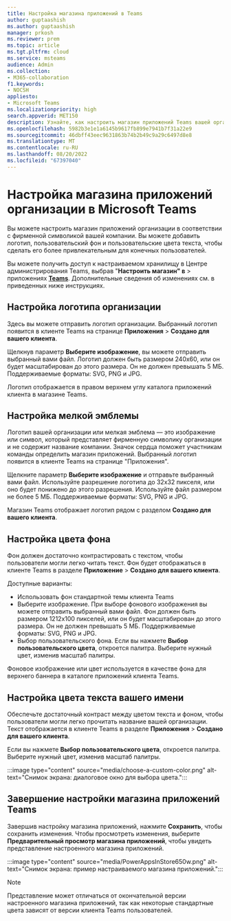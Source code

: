 ```yaml
---
title: Настройка магазина приложений в Teams
author: guptaashish
ms.author: guptaashish
manager: prkosh
ms.reviewer: prem
ms.topic: article
ms.tgt.pltfrm: cloud
ms.service: msteams
audience: Admin
ms.collection:
- M365-collaboration
f1.keywords:
- NOCSH
appliesto:
- Microsoft Teams
ms.localizationpriority: high
search.appverid: MET150
description: Узнайте, как настроить магазин приложений Teams вашей организации, добавив логотип, настраиваемые фоновые изображения и настраиваемые цвета текста.
ms.openlocfilehash: 5982b3e1e1a6145b9617fb899e7941b7f31a22e9
ms.sourcegitcommit: 46dbff43eec9631863b74b2b49c9a29c6497d8e8
ms.translationtype: MT
ms.contentlocale: ru-RU
ms.lasthandoff: 08/20/2022
ms.locfileid: "67397040"
---
```

# <a name="customize-your-organizations-app-store-in-microsoft-teams"></a>Настройка магазина приложений организации в Microsoft Teams

Вы можете настроить магазин приложений организации в соответствии с фирменной символикой вашей компании. Вы можете добавить логотип, пользовательский фон и пользовательские цвета текста, чтобы сделать его более привлекательным для конечных пользователей.

Вы можете получить доступ к настраиваемом хранилищу в Центре администрирования Teams, выбрав "**Настроить магазин" в** >  приложениях **[Teams](https://admin.teams.microsoft.com/policies/customize-appstore)**. Дополнительные сведения об изменениях см. в приведенных ниже инструкциях.

## <a name="customize-your-organization-logo"></a>Настройка логотипа организации

<!-- Bookmark used by Context Sensitive Help (CSH). Do not delete. -->
<a name="orglogo"> </a>
<!-- Do not remove the bookmark link above. -->

Здесь вы можете отправить логотип организации. Выбранный логотип появится в клиенте Teams на странице **Приложения** > **Создано для вашего клиента**.

Щелкнув параметр **Выберите изображение**, вы можете отправить выбранный вами файл. Логотип должен быть размером 240x60, или он будет масштабирован до этого размера. Он не должен превышать 5 МБ. Поддерживаемые форматы: SVG, PNG и JPG.

Логотип отображается в правом верхнем углу каталога приложений клиента в магазине Teams.

## <a name="customize-your-small-logo"></a>Настройка мелкой эмблемы

<!-- Bookmark used by Context Sensitive Help (CSH). Do not delete. -->
<a name="orglogomark"> </a>
<!-- Do not remove the bookmark link above. -->

Логотип вашей организации или мелкая эмблема — это изображение или символ, который представляет фирменную символику организации и не содержит название компании. Значок сердца поможет участникам команды определить магазин приложений. Выбранный логотип появится в клиенте Teams на странице "Приложения".

Щелкните параметр **Выберите изображение** и отправьте выбранный вами файл. Используйте разрешение логотипа до 32x32 пикселя, или оно будет понижено до этого разрешения. Используйте файл размером не более 5 МБ. Поддерживаемые форматы: SVG, PNG и JPG.

Магазин Teams отображает логотип рядом с разделом **Создано для вашего клиента**.

## <a name="customize-the-background-color"></a>Настройка цвета фона

<!-- Bookmark used by Context Sensitive Help (CSH). Do not delete. -->
<a name="custombackground"> </a>
<!-- Do not remove the bookmark link above. -->

Фон должен достаточно контрастировать с текстом, чтобы пользователи могли легко читать текст. Фон будет отображаться в клиенте Teams в разделе **Приложение** > **Создано для вашего клиента**.

Доступные варианты:

* Использовать фон стандартной темы клиента Teams
* Выберите изображение. При выборе фонового изображения вы можете отправить выбранный вами файл. Фон должен быть размером 1212x100 пикселей, или он будет масштабирован до этого размера. Он не должен превышать 5 МБ. Поддерживаемые форматы: SVG, PNG и JPG.
* Выбор пользовательского фона. Если вы нажмете **Выбор пользовательского цвета**, откроется палитра. Выберите нужный цвет, изменив масштаб палитры.

Фоновое изображение или цвет используется в качестве фона для верхнего баннера в каталоге приложений клиента Teams.

## <a name="customize-the-text-color-of-your-name"></a>Настройка цвета текста вашего имени

<!-- Bookmark used by Context Sensitive Help (CSH). Do not delete. -->
<a name="textcolor"> </a>
<!-- Do not remove the bookmark link above. -->

Обеспечьте достаточный контраст между цветом текста и фоном, чтобы пользователи могли легко прочитать название вашей организации. Текст отображается в клиенте Teams в разделе **Приложения** > **Создано для вашего клиента**.

Если вы нажмете **Выбор пользовательского цвета**, откроется палитра. Выберите нужный цвет, изменив масштаб палитры.

:::image type="content" source="media/choose-a-custom-color.png" alt-text="Снимок экрана: диалоговое окно для выбора цвета.":::

## <a name="complete-the-customization-of-your-team-apps-store"></a>Завершение настройки магазина приложений Teams

Завершив настройку магазина приложений, нажмите **Сохранить**, чтобы сохранить изменения.
Чтобы просмотреть изменения, выберите **Предварительный просмотр магазина приложений**, чтобы увидеть представление настроенного магазина приложений.

:::image type="content" source="media/PowerAppsInStore650w.png" alt-text="Снимок экрана: пример настраиваемого магазина приложений.":::

> [!NOTE]
> Представление может отличаться от окончательной версии настроенного магазина приложений, так как некоторые стандартные цвета зависят от версии клиента Teams пользователей.
